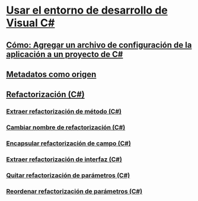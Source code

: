# [Usar el entorno de desarrollo de Visual C#](using-the-visual-studio-development-environment-for-csharp.md)
## [Cómo: Agregar un archivo de configuración de la aplicación a un proyecto de C#](how-to-add-an-application-configuration-file-to-a-csharp-project.md)
## [Metadatos como origen](metadata-as-source.md)
## [Refactorización (C#)](refactoring-csharp.md)
### [Extraer refactorización de método (C#)](extract-method-refactoring-csharp.md)
### [Cambiar nombre de refactorización (C#)](rename-refactoring-csharp.md)
### [Encapsular refactorización de campo (C#)](encapsulate-field-refactoring-csharp.md)
### [Extraer refactorización de interfaz (C#)](extract-interface-refactoring-csharp.md)
### [Quitar refactorización de parámetros (C#)](remove-parameters-refactoring-csharp.md)
### [Reordenar refactorización de parámetros (C#)](reorder-parameters-refactoring-csharp.md)
